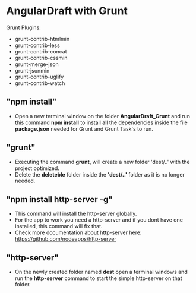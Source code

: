 AngularDraft with Grunt
============
Grunt Plugins:
- grunt-contrib-htmlmin
- grunt-contrib-less
- grunt-contrib-concat
- grunt-contrib-cssmin
- grunt-merge-json
- grunt-jsonmin
- grunt-contrib-uglify
- grunt-contrib-watch

## "npm install"
- Open a new terminal window on the folder **AngularDraft_Grunt** and run this command **npm install** to install all the dependencies inside the file **package.json** needed for Grunt and Grunt Task's to run. 

## "grunt"
- Executing the command **grunt**, will create a new folder 'dest/..' with the project optimized. 
- Delete the **deleteble** folder inside the **'dest/..'** folder as it is no longer needed.

## "npm install http-server -g"
- This command will install the http-server globally.
- For the app to work you need a http-server and if you dont have one installed, this command will fix that.<br/>
- Check more documentation about http-server here: https://github.com/nodeapps/http-server <br/>

## "http-server"
- On the newly created folder named **dest** open a terminal windows and run the **http-server** command to start the simple http-server on that folder.
